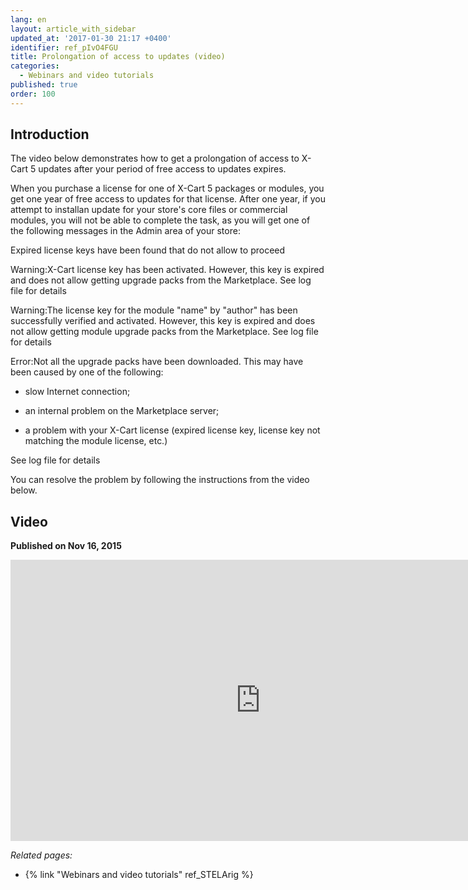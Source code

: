 ```yaml
---
lang: en
layout: article_with_sidebar
updated_at: '2017-01-30 21:17 +0400'
identifier: ref_pIvO4FGU
title: Prolongation of access to updates (video)
categories:
  - Webinars and video tutorials
published: true
order: 100
---
```



## Introduction

The video below demonstrates how to get a prolongation of access to X-Cart 5 updates after your period of free access to updates expires.

When you purchase a license for one of X-Cart 5 packages or modules, you get one year of free access to updates for that license. After one year, if you attempt to installan update for your store's core files or commercial modules, you will not be able to complete the task, as you will get one of the following messages in the Admin area of your store:

Expired license keys have been found that do not allow to proceed

Warning:X-Cart license key has been activated. However, this key is expired and does not allow getting upgrade packs from the Marketplace.
See log file for details

Warning:The license key for the module "name" by "author" has been successfully verified and activated. However, this key is expired and does not allow getting module upgrade packs from the Marketplace.
See log file for details

Error:Not all the upgrade packs have been downloaded. This may have been caused by one of the following:

*   slow Internet connection;

*   an internal problem on the Marketplace server;

*   a problem with your X-Cart license (expired license key, license key not matching the module license, etc.)

See log file for details

You can resolve the problem by following the instructions from the video below.

## Video
**Published on Nov 16, 2015**
<iframe class="youtube-player" type="text/html" style="width: 800px; height: 450px" src="http://www.youtube.com/embed/PMnBEjybA7U" frameborder="0"></iframe>


_Related pages:_

*   {% link "Webinars and video tutorials" ref_STELArig %}
